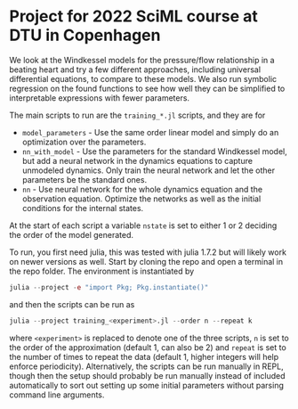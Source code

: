 # Project for 2022 SciML course at DTU in Copenhagen

We look at the Windkessel models for the pressure/flow relationship in a beating heart 
and try a few different approaches, including universal differential equations, to compare
to these models. We also run symbolic regression on the found functions to see how well they 
can be simplified to interpretable expressions with fewer parameters.

The main scripts to run are the `training_*.jl` scripts, and they are for
* `model_parameters` - Use the same order linear model and simply do an optimization over the parameters.
* `nn_with_model` - Use the parameters for the standard Windkessel model, but add a neural network in the dynamics equations to capture unmodeled dynamics. Only train the neural network and let the other parameters be the standard ones.
* `nn` - Use neural network for the whole dynamics equation and the observation equation. Optimize the networks as well as the initial conditions for the internal states.

At the start of each script a variable `nstate` is set to either 1 or 2 deciding the order of the model generated.

To run, you first need julia, this was tested with julia 1.7.2 but will likely work on newer versions as well. 
Start by cloning the repo and open a terminal in the repo folder. The environment is instantiated by 
```julia
julia --project -e "import Pkg; Pkg.instantiate()"
```
and then the scripts can be run as
```julia
julia --project training_<experiment>.jl --order n --repeat k
```
where `<experiment>` is replaced to denote one of the three scripts, `n` is set to the order of the approximation (default 1, can also be 2) and `repeat` is set to the number of times to repeat the data (default 1, higher integers will help enforce periodicity). Alternatively, the scripts can be run manually in REPL, though then the setup should probably be run manually instead of included automatically to sort out setting up some initial parameters without parsing command line arguments.
